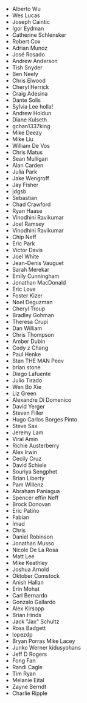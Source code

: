* Alberto Wu
* Wes Lucas
* Joseph Caintic
* Igor Eydman
* Catherine Schlensker 
* Robert Cox
* Adrian Munoz
* José Rosado
* Andrew Anderson
* Tish Snyder
* Ben Neely
* Chris Elwood
* Cheryl Herrick
* Craig Adesina
* Dante Solis
* Sylvia Lee holla!
* Andrew Holdun
* Diane Kulseth
* gchan1337king
* Mike Deezy
* Mike Liu
* William De Vos
* Chris Matus
* Sean Mulligan
* Alan Carden
* Julia Park
* Jake Wengroff
* Jay Fisher
* jdgsb
* Sebastian
* Chad Crawford
* Ryan Haase
* Vinodhini Ravikumar
* Joel Ramsey
* Vinodhini Ravikumar
* Chip Neff
* Eric Park
* Victor Davis
* Joel White
* Jean-Denis Vauguet
* Sarah Merekar
* Emily Cunningham
* Jonathan MacDonald
* Eric Love
* Foster Kizer
* Noel Deguzman
* Cheryl Troup
* Bradley Gohman
* Theresa Crupi
* Dan William
* Chris Thompson
* Amber Dubin
* Cody z Chang
* Paul Henke
* Stan THE MAN Peev
* brian stone
* Diego Lafuente
* Julio Tirado
* Wen Bo Xie
* Liz Green
* Alexandre Di Domenico
* David Yerger
* Steven Filler
* Hugo Carlos Borges Pinto
* Steve Sax
* Jeremy Lam
* Viral Amin
* Richie Austerberry
* Alex Irwin
* Cecily Cruz
* David Schiele
* Souriya Sengphet
* Brian Liberty
* Pam Willenz
* Abraham Paniagua
* Spencer effin Neff
* Brock Donovan
* Eric Patiño
* Fabian
* Imad
* Chris
* Daniel Robinson
* Jonathan Musso
* Nicole De La Rosa
* Matt Lee
* Mike Keathley
* Joshua Arnold
* Oktober Comstock
* Anish Hallan
* Erin Mohat
* Carl Bernardo
* Gonzalo Gallardo
* Alex Kirsopp
* Brian Hinds
* Jack "Jax" Schultz
* Ross Badgett
* lopezdp
* Bryan Porras
Mike Lacey
* Junko Werner
kidusyohans
* Jeff D Rogers
* Fong Fan
* Randi Cagle
* Tim Ryan
* Melanie Eital 
* Zayne Berndt
* Charlie Ripple

